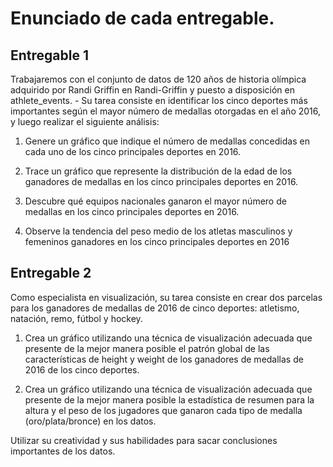# **Enunciado de cada entregable.**

 ## **Entregable 1** 

Trabajaremos con el conjunto de datos de 120 años de historia olímpica adquirido por Randi Griffin en Randi-Griffin y puesto a disposición en athlete_events. - Su tarea consiste en identificar los cinco deportes más importantes según el mayor número de medallas otorgadas en el año 2016, y luego realizar el siguiente análisis:

1. Genere un gráfico que indique el número de medallas concedidas en cada uno de los cinco principales deportes en 2016.

2. Trace un gráfico que represente la distribución de la edad de los ganadores de medallas en los cinco principales deportes en 2016.

3. Descubre qué equipos nacionales ganaron el mayor número de medallas en los cinco principales deportes en 2016.

4. Observe la tendencia del peso medio de los atletas masculinos y femeninos ganadores en los cinco principales deportes en 2016

## **Entregable 2**

Como especialista en visualización, su tarea consiste en crear dos parcelas para los ganadores de medallas de 2016 de cinco deportes: atletismo, natación, remo, fútbol y hockey.

1. Crea un gráfico utilizando una técnica de visualización adecuada que presente de la mejor manera posible el patrón global de las características de height y weight de los ganadores de medallas de 2016 de los cinco deportes.

2. Crea un gráfico utilizando una técnica de visualización adecuada que presente de la mejor manera posible la estadística de resumen para la altura y el peso de los jugadores que ganaron cada tipo de medalla (oro/plata/bronce) en los datos.

Utilizar su creatividad y sus habilidades para sacar conclusiones importantes de los datos.

